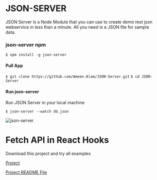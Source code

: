 # JSON-SERVER

JSON Server is a Node Module that you can use to create demo rest json webservice in less than a minute. All you need is a JSON file for sample data.

### json-server npm

```$ npm install -g json-server```

#### Pull App

```$ git clone https://github.com/Ameen-Alam/JSON-Server.git```
```$ cd JSON-Server```

#### Run json-server
Run JSON Server in your local machine

```$ json-server --watch db.json```

![json-server](json-server.png)


# Fetch API in React Hooks

Download this project and try all examples

[Project](https://github.com/Ameen-Alam/PIAIC-React-Assignment/blob/master/Starter-kit-1/src/component/about/index.js)



[Project README File](https://github.com/Ameen-Alam/PIAIC-React-Assignment/blob/master/README.md)